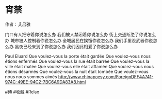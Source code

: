 # 宵禁
作者：艾吕雅

门口有人把守着你说怎么办
我们被人禁闭着你说怎么办
街上交通断绝了你说怎么办
城市被人控制着你说怎么办
全城居民在挨饿你说怎么办
我们手里没武器你说怎么办
黑夜已经来到了你说怎么办
我们因此相爱了你说怎么办

Paul Eluard
Que voulez-vous la porte était gardée
Que voulez-vous nous étions enfermés
Que voulez-vous la rue était barrée
Que voulez-vous la ville était matée
Que voulez-vous elle était affamée
Que voulez-vous nous étions désarmés
Que voulez-vous la nuit était tombée
Que voulez-vous nous nous sommes aimés
http://www.chinapoesy.com/ForeignDFF4A741-974C-49EE-94C2-7BC6A9DA83A8.html

#诗 #收藏 #Relax